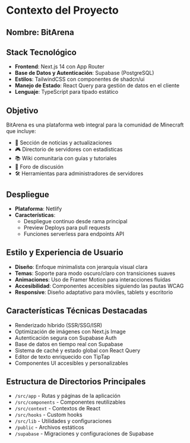 # Contexto del Proyecto

## Nombre: BitArena

## Stack Tecnológico
- **Frontend**: Next.js 14 con App Router
- **Base de Datos y Autenticación**: Supabase (PostgreSQL)
- **Estilos**: TailwindCSS con componentes de shadcn/ui
- **Manejo de Estado**: React Query para gestión de datos en el cliente
- **Lenguaje**: TypeScript para tipado estático

## Objetivo
BitArena es una plataforma web integral para la comunidad de Minecraft que incluye:
- 📰 Sección de noticias y actualizaciones
- 🎮 Directorio de servidores con estadísticas
- 📚 Wiki comunitaria con guías y tutoriales
- 💬 Foro de discusión
- 🛠️ Herramientas para administradores de servidores

## Despliegue
- **Plataforma**: Netlify
- **Características**: 
  - Despliegue continuo desde rama principal
  - Preview Deploys para pull requests
  - Funciones serverless para endpoints API

## Estilo y Experiencia de Usuario
- **Diseño**: Enfoque minimalista con jerarquía visual clara
- **Temas**: Soporte para modo oscuro/claro con transiciones suaves
- **Animaciones**: Uso de Framer Motion para interacciones fluidas
- **Accesibilidad**: Componentes accesibles siguiendo las pautas WCAG
- **Responsive**: Diseño adaptativo para móviles, tablets y escritorio

## Características Técnicas Destacadas
- Renderizado híbrido (SSR/SSG/ISR)
- Optimización de imágenes con Next.js Image
- Autenticación segura con Supabase Auth
- Base de datos en tiempo real con Supabase
- Sistema de caché y estado global con React Query
- Editor de texto enriquecido con TipTap
- Componentes UI accesibles y personalizables

## Estructura de Directorios Principales
- `/src/app` - Rutas y páginas de la aplicación
- `/src/components` - Componentes reutilizables
- `/src/context` - Contextos de React
- `/src/hooks` - Custom hooks
- `/src/lib` - Utilidades y configuraciones
- `/public` - Archivos estáticos
- `/supabase` - Migraciones y configuraciones de Supabase
